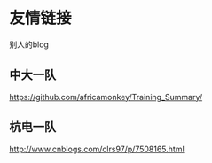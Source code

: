 # 友情链接
别人的blog
## 中大一队
https://github.com/africamonkey/Training_Summary/
## 杭电一队
http://www.cnblogs.com/clrs97/p/7508165.html
